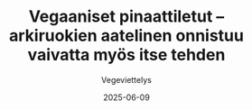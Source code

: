 ---
title: "Vegaaniset pinaattiletut – arkiruokien aatelinen onnistuu vaivatta myös itse tehden"
image: "https://vegaanibotti.lauravuo.me/2025/06/2025-06-09_small.png"
date: 2025-06-09
receipt_url: "https://vegeviettelys.fi/itse-tehdyt-pinaattiletut-arkiruokien/"
author: "Vegeviettelys"
---